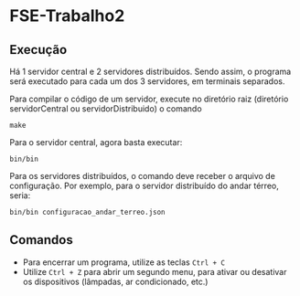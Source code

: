 # FSE-Trabalho2

## Execução

Há 1 servidor central e 2 servidores distribuídos. Sendo assim, o programa será executado para cada um dos 3 servidores, em terminais separados.

Para compilar o código de um servidor, execute no diretório raiz (diretório servidorCentral ou servidorDistribuido) o comando

```
make
```

Para o servidor central, agora basta executar:
```
bin/bin
```

Para os servidores distribuídos, o comando deve receber o arquivo de configuração. Por exemplo, para o servidor distribuído do andar térreo, seria:
```
bin/bin configuracao_andar_terreo.json
```

## Comandos

* Para encerrar um programa, utilize as teclas `Ctrl + C`
* Utilize `Ctrl + Z` para abrir um segundo menu, para ativar ou desativar os dispositivos (lâmpadas, ar condicionado, etc.)

